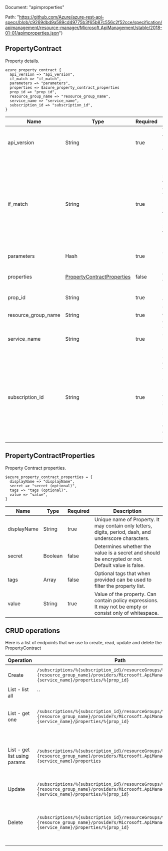 Document: "apimproperties"


Path: "https://github.com/Azure/azure-rest-api-specs/blob/c9269dbd9a589cd49775b3f65b87c556c2f52cce/specification/apimanagement/resource-manager/Microsoft.ApiManagement/stable/2018-01-01/apimproperties.json")

## PropertyContract

Property details.

```puppet
azure_property_contract {
  api_version => "api_version",
  if_match => "if_match",
  parameters => "parameters",
  properties => $azure_property_contract_properties
  prop_id => "prop_id",
  resource_group_name => "resource_group_name",
  service_name => "service_name",
  subscription_id => "subscription_id",
}
```

| Name        | Type           | Required       | Description       |
| ------------- | ------------- | ------------- | ------------- |
|api_version | String | true | Version of the API to be used with the client request. |
|if_match | String | true | ETag of the Entity. ETag should match the current entity state from the header response of the GET request or it should be * for unconditional update. |
|parameters | Hash | true | Create parameters. |
|properties | [PropertyContractProperties](#propertycontractproperties) | false | Property entity contract properties. |
|prop_id | String | true | Identifier of the property. |
|resource_group_name | String | true | The name of the resource group. |
|service_name | String | true | The name of the API Management service. |
|subscription_id | String | true | Subscription credentials which uniquely identify Microsoft Azure subscription. The subscription ID forms part of the URI for every service call. |
        
## PropertyContractProperties

Property Contract properties.

```puppet
$azure_property_contract_properties = {
  displayName => "displayName",
  secret => "secret (optional)",
  tags => "tags (optional)",
  value => "value",
}
```

| Name        | Type           | Required       | Description       |
| ------------- | ------------- | ------------- | ------------- |
|displayName | String | true | Unique name of Property. It may contain only letters, digits, period, dash, and underscore characters. |
|secret | Boolean | false | Determines whether the value is a secret and should be encrypted or not. Default value is false. |
|tags | Array | false | Optional tags that when provided can be used to filter the property list. |
|value | String | true | Value of the property. Can contain policy expressions. It may not be empty or consist only of whitespace. |



## CRUD operations

Here is a list of endpoints that we use to create, read, update and delete the PropertyContract

| Operation | Path | Verb | Description | OperationID |
| ------------- | ------------- | ------------- | ------------- | ------------- |
|Create|`/subscriptions/%{subscription_id}/resourceGroups/%{resource_group_name}/providers/Microsoft.ApiManagement/service/%{service_name}/properties/%{prop_id}`|Put|Creates or updates a property.|Property_CreateOrUpdate|
|List - list all|``||||
|List - get one|`/subscriptions/%{subscription_id}/resourceGroups/%{resource_group_name}/providers/Microsoft.ApiManagement/service/%{service_name}/properties/%{prop_id}`|Get|Gets the details of the property specified by its identifier.|Property_Get|
|List - get list using params|`/subscriptions/%{subscription_id}/resourceGroups/%{resource_group_name}/providers/Microsoft.ApiManagement/service/%{service_name}/properties`|Get|Lists a collection of properties defined within a service instance.|Property_ListByService|
|Update|`/subscriptions/%{subscription_id}/resourceGroups/%{resource_group_name}/providers/Microsoft.ApiManagement/service/%{service_name}/properties/%{prop_id}`|Put|Creates or updates a property.|Property_CreateOrUpdate|
|Delete|`/subscriptions/%{subscription_id}/resourceGroups/%{resource_group_name}/providers/Microsoft.ApiManagement/service/%{service_name}/properties/%{prop_id}`|Delete|Deletes specific property from the API Management service instance.|Property_Delete|
